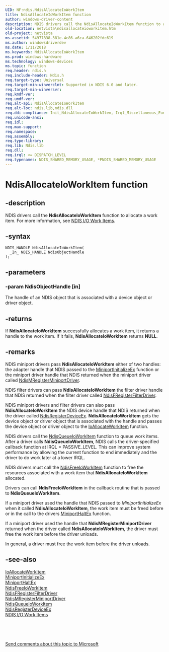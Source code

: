 ```yaml
---
UID: NF:ndis.NdisAllocateIoWorkItem
title: NdisAllocateIoWorkItem function
author: windows-driver-content
description: NDIS drivers call the NdisAllocateIoWorkItem function to allocate a work item. For more information, see NDIS I/O Work Items.
old-location: netvista\ndisallocateioworkitem.htm
old-project: netvista
ms.assetid: 54977838-381e-4c86-a6ca-646202fdc619
ms.author: windowsdriverdev
ms.date: 1/11/2018
ms.keywords: NdisAllocateIoWorkItem
ms.prod: windows-hardware
ms.technology: windows-devices
ms.topic: function
req.header: ndis.h
req.include-header: Ndis.h
req.target-type: Universal
req.target-min-winverclnt: Supported in NDIS 6.0 and later.
req.target-min-winversvr: 
req.kmdf-ver: 
req.umdf-ver: 
req.alt-api: NdisAllocateIoWorkItem
req.alt-loc: ndis.lib,ndis.dll
req.ddi-compliance: Init_NdisAllocateIoWorkItem, Irql_Miscellaneous_Function
req.unicode-ansi: 
req.idl: 
req.max-support: 
req.namespace: 
req.assembly: 
req.type-library: 
req.lib: Ndis.lib
req.dll: 
req.irql: <= DISPATCH_LEVEL
req.typenames: NDIS_SHARED_MEMORY_USAGE, *PNDIS_SHARED_MEMORY_USAGE
---
```


# NdisAllocateIoWorkItem function



## -description
NDIS drivers call the 
  <b>NdisAllocateIoWorkItem</b> function to allocate a work item. For more information, see <a href="https://msdn.microsoft.com/4f966ff3-2092-495f-863f-50f079085fa6">NDIS I/O Work Items</a>.



## -syntax

````
NDIS_HANDLE NdisAllocateIoWorkItem(
  _In_ NDIS_HANDLE NdisObjectHandle
);
````


## -parameters

### -param NdisObjectHandle [in]

The handle of an NDIS object that is associated with a device object or driver object.


## -returns
If 
     <b>NdisAllocateIoWorkItem</b> successfully allocates a work item, it returns a handle to the work item.
     If it fails, 
     <b>NdisAllocateIoWorkItem</b> returns <b>NULL</b>.


## -remarks
NDIS miniport drivers pass 
    <b>NdisAllocateIoWorkItem</b> either of two handles: the adapter handle that NDIS passed to the 
    <a href="..\ndis\nc-ndis-miniport_initialize.md">MiniportInitializeEx</a> function or
    the miniport driver handle that NDIS returned when the miniport driver called 
    <a href="..\ndis\nf-ndis-ndismregisterminiportdriver.md">
    NdisMRegisterMiniportDriver</a>.

NDIS filter drivers can pass 
    <b>NdisAllocateIoWorkItem</b> the filter driver handle that NDIS returned when the filter driver called 
    <a href="..\ndis\nf-ndis-ndisfregisterfilterdriver.md">NdisFRegisterFilterDriver</a>.

NDIS miniport drivers and filter drivers can also pass 
    <b>NdisAllocateIoWorkItem</b> the NDIS device handle that NDIS returned when the driver called 
    <a href="..\ndis\nf-ndis-ndisregisterdeviceex.md">NdisRegisterDeviceEx</a>. 
    <b>NdisAllocateIoWorkItem</b> gets the device object or driver object that is associated with the handle
    and passes the device object or driver object to the 
    <a href="..\wdm\nf-wdm-ioallocateworkitem.md">IoAllocateWorkItem</a> function.

NDIS drivers call the 
    <a href="..\ndis\nf-ndis-ndisqueueioworkitem.md">NdisQueueIoWorkItem</a> function to queue
    work items. After a driver calls 
    <b>NdisQueueIoWorkItem</b>, NDIS calls the driver-specified callback function at IRQL = PASSIVE_LEVEL.
    This can improve system performance by allowing the current function to end immediately and the driver to
    do work later at a lower IRQL.

NDIS drivers must call the 
    <a href="..\ndis\nf-ndis-ndisfreeioworkitem.md">NdisFreeIoWorkItem</a> function to free the
    resources associated with a work item that 
    <b>NdisAllocateIoWorkItem</b> allocated.

Drivers can call
    <b>NdisFreeIoWorkItem</b> in the callback routine that is passed to 
    <b>NdisQueueIoWorkItem</b>.

If a miniport driver used the handle that NDIS passed to 
    <i>MiniportInitializeEx</i> when it called 
    <b>NdisAllocateIoWorkItem</b>, the work item must be freed before or in the call to the drivers 
    <a href="..\ndis\nc-ndis-miniport_halt.md">MiniportHaltEx</a> function.

If a miniport driver used the handle that 
    <b>NdisMRegisterMiniportDriver</b> returned when the driver called 
    <b>NdisAllocateIoWorkItem</b>, the driver must free the work item before the driver unloads.

In general, a driver must free the work item before the driver unloads.


## -see-also
<dl>
<dt>
<a href="..\wdm\nf-wdm-ioallocateworkitem.md">IoAllocateWorkItem</a>
</dt>
<dt>
<a href="..\ndis\nc-ndis-miniport_initialize.md">MiniportInitializeEx</a>
</dt>
<dt>
<a href="..\ndis\nc-ndis-miniport_halt.md">MiniportHaltEx</a>
</dt>
<dt>
<a href="..\ndis\nf-ndis-ndisfreeioworkitem.md">NdisFreeIoWorkItem</a>
</dt>
<dt>
<a href="..\ndis\nf-ndis-ndisfregisterfilterdriver.md">NdisFRegisterFilterDriver</a>
</dt>
<dt>
<a href="..\ndis\nf-ndis-ndismregisterminiportdriver.md">NdisMRegisterMiniportDriver</a>
</dt>
<dt>
<a href="..\ndis\nf-ndis-ndisqueueioworkitem.md">NdisQueueIoWorkItem</a>
</dt>
<dt>
<a href="..\ndis\nf-ndis-ndisregisterdeviceex.md">NdisRegisterDeviceEx</a>
</dt>
<dt>
<a href="https://msdn.microsoft.com/4f966ff3-2092-495f-863f-50f079085fa6">NDIS I/O Work Items</a>
</dt>
</dl>
 

 

<a href="mailto:wsddocfb@microsoft.com?subject=Documentation%20feedback [netvista\netvista]:%20NdisAllocateIoWorkItem function%20 RELEASE:%20(1/11/2018)&amp;body=%0A%0APRIVACY STATEMENT%0A%0AWe use your feedback to improve the documentation. We don't use your email address for any other purpose, and we'll remove your email address from our system after the issue that you're reporting is fixed. While we're working to fix this issue, we might send you an email message to ask for more info. Later, we might also send you an email message to let you know that we've addressed your feedback.%0A%0AFor more info about Microsoft's privacy policy, see http://privacy.microsoft.com/en-us/default.aspx." title="Send comments about this topic to Microsoft">Send comments about this topic to Microsoft</a>

